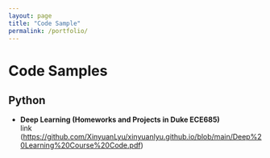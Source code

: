 ```yaml
---
layout: page
title: "Code Sample"
permalink: /portfolio/
---
```


# Code Samples

## Python
- **Deep Learning (Homeworks and Projects in Duke ECE685)**  
link (https://github.com/XinyuanLyu/xinyuanlyu.github.io/blob/main/Deep%20Learning%20Course%20Code.pdf)
